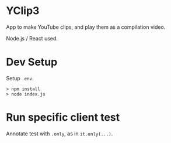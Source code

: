# YClip3

App to make YouTube clips, and play them as a compilation video.

Node.js / React used.

# Dev Setup

Setup `.env`.

    > npm install
    > node index.js

# Run specific client test

  Annotate test with `.only`, as in `it.only(...)`.


